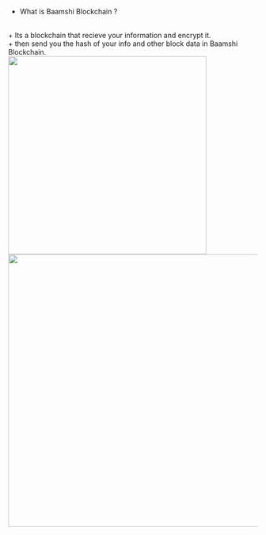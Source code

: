 - What is Baamshi Blockchain ?
<br>
+ Its a blockchain that recieve your information and encrypt it. <br>
+ then send you the hash of your info and other block data in Baamshi Blockchain. <br>

<img align="left" width="400" src="https://user-images.githubusercontent.com/117990649/204152376-205d9a23-a839-4b7d-8704-0ff3dec14f94.png" />

<img align="right" width="550" src="https://user-images.githubusercontent.com/117990649/204152374-ff59e717-d262-4c18-a421-bc7354f71903.png" />

